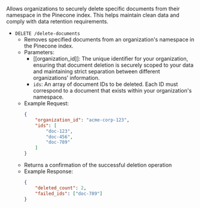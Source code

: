 Allows organizations to securely delete specific documents from their namespace in the Pinecone index. This helps maintain clean data and comply with data retention requirements.

- `DELETE /delete-documents`
    - Removes specified documents from an organization's namespace in the Pinecone index.
    - Parameters:
        - [[organization_id]]: The unique identifier for your organization, ensuring that document deletion is securely scoped to your data and maintaining strict separation between different organizations' information.
        - `ids`: An array of document IDs to be deleted. Each ID must correspond to a document that exists within your organization's namespace.
    - Example Request:
        ```json
        {
            "organization_id": "acme-corp-123",
            "ids": [
                "doc-123",
                "doc-456",
                "doc-789"
            ]
        }
        ```
    - Returns a confirmation of the successful deletion operation
    - Example Response:
        ```json
        {
            "deleted_count": 2,
            "failed_ids": ["doc-789"]
        }
        ```